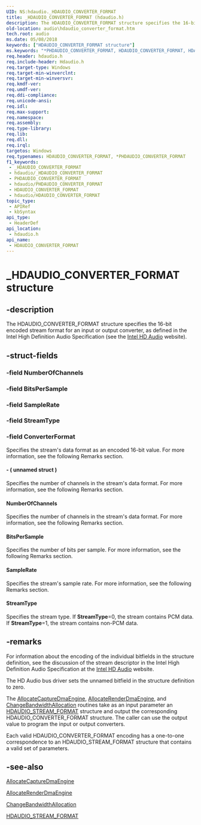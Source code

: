 ```yaml
---
UID: NS:hdaudio._HDAUDIO_CONVERTER_FORMAT
title: _HDAUDIO_CONVERTER_FORMAT (hdaudio.h)
description: The HDAUDIO_CONVERTER_FORMAT structure specifies the 16-bit encoded stream format for an input or output converter, as defined in the Intel High Definition Audio Specification (see the Intel HD Audio website).
old-location: audio\hdaudio_converter_format.htm
tech.root: audio
ms.date: 05/08/2018
keywords: ["HDAUDIO_CONVERTER_FORMAT structure"]
ms.keywords: "*PHDAUDIO_CONVERTER_FORMAT, HDAUDIO_CONVERTER_FORMAT, HDAUDIO_CONVERTER_FORMAT structure [Audio Devices], PHDAUDIO_CONVERTER_FORMAT, PHDAUDIO_CONVERTER_FORMAT structure pointer [Audio Devices], _HDAUDIO_CONVERTER_FORMAT, aud-prop2_fbc3cdcb-94a1-43ef-bf23-4b1cca37e99d.xml, audio.hdaudio_converter_format, hdaudio/HDAUDIO_CONVERTER_FORMAT, hdaudio/PHDAUDIO_CONVERTER_FORMAT"
req.header: hdaudio.h
req.include-header: Hdaudio.h
req.target-type: Windows
req.target-min-winverclnt: 
req.target-min-winversvr: 
req.kmdf-ver: 
req.umdf-ver: 
req.ddi-compliance: 
req.unicode-ansi: 
req.idl: 
req.max-support: 
req.namespace: 
req.assembly: 
req.type-library: 
req.lib: 
req.dll: 
req.irql: 
targetos: Windows
req.typenames: HDAUDIO_CONVERTER_FORMAT, *PHDAUDIO_CONVERTER_FORMAT
f1_keywords:
 - _HDAUDIO_CONVERTER_FORMAT
 - hdaudio/_HDAUDIO_CONVERTER_FORMAT
 - PHDAUDIO_CONVERTER_FORMAT
 - hdaudio/PHDAUDIO_CONVERTER_FORMAT
 - HDAUDIO_CONVERTER_FORMAT
 - hdaudio/HDAUDIO_CONVERTER_FORMAT
topic_type:
 - APIRef
 - kbSyntax
api_type:
 - HeaderDef
api_location:
 - hdaudio.h
api_name:
 - HDAUDIO_CONVERTER_FORMAT
---
```


# _HDAUDIO_CONVERTER_FORMAT structure


## -description

The HDAUDIO_CONVERTER_FORMAT structure specifies the 16-bit encoded stream format for an input or output converter, as defined in the Intel High Definition Audio Specification (see the <a href="https://go.microsoft.com/fwlink/p/?linkid=42508">Intel HD Audio</a> website).

## -struct-fields

### -field NumberOfChannels

### -field BitsPerSample

### -field SampleRate

### -field StreamType

### -field ConverterFormat

Specifies the stream's data format as an encoded 16-bit value. For more information, see the following Remarks section.


#### - ( unnamed struct )

Specifies the number of channels in the stream's data format. For more information, see the following Remarks section.



#### NumberOfChannels

Specifies the number of channels in the stream's data format. For more information, see the following Remarks section.



#### BitsPerSample

Specifies the number of bits per sample. For more information, see the following Remarks section.



#### SampleRate

Specifies the stream's sample rate. For more information, see the following Remarks section.



#### StreamType

Specifies the stream type. If <b>StreamType</b>=0, the stream contains PCM data. If <b>StreamType</b>=1, the stream contains non-PCM data.

## -remarks

For information about the encoding of the individual bitfields in the structure definition, see the discussion of the stream descriptor in the Intel High Definition Audio Specification at the <a href="https://go.microsoft.com/fwlink/p/?linkid=42508">Intel HD Audio</a> website.

The HD Audio bus driver sets the unnamed bitfield in the structure definition to zero.

The <a href="/windows-hardware/drivers/ddi/hdaudio/nc-hdaudio-pallocate_capture_dma_engine">AllocateCaptureDmaEngine</a>, <a href="/windows-hardware/drivers/ddi/hdaudio/nc-hdaudio-pallocate_render_dma_engine">AllocateRenderDmaEngine</a>, and <a href="/windows-hardware/drivers/ddi/hdaudio/nc-hdaudio-pchange_bandwidth_allocation">ChangeBandwidthAllocation</a> routines take as an input parameter an <a href="/windows-hardware/drivers/ddi/hdaudio/ns-hdaudio-_hdaudio_stream_format">HDAUDIO_STREAM_FORMAT</a> structure and output the corresponding HDAUDIO_CONVERTER_FORMAT structure. The caller can use the output value to program the input or output converters.

Each valid HDAUDIO_CONVERTER_FORMAT encoding has a one-to-one correspondence to an HDAUDIO_STREAM_FORMAT structure that contains a valid set of parameters.

## -see-also

<a href="/windows-hardware/drivers/ddi/hdaudio/nc-hdaudio-pallocate_capture_dma_engine">AllocateCaptureDmaEngine</a>



<a href="/windows-hardware/drivers/ddi/hdaudio/nc-hdaudio-pallocate_render_dma_engine">AllocateRenderDmaEngine</a>



<a href="/windows-hardware/drivers/ddi/hdaudio/nc-hdaudio-pchange_bandwidth_allocation">ChangeBandwidthAllocation</a>



<a href="/windows-hardware/drivers/ddi/hdaudio/ns-hdaudio-_hdaudio_stream_format">HDAUDIO_STREAM_FORMAT</a>
